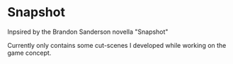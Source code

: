 # Snapshot
Inpsired by the Brandon Sanderson novella "Snapshot"

Currently only contains some cut-scenes I developed while working on the game concept.